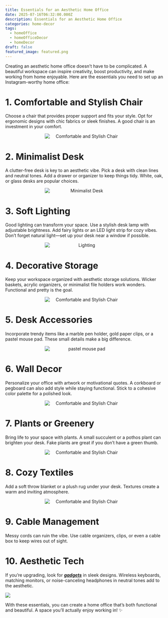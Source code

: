 ```yaml
---
title: Essentials for an Aesthetic Home Office
date: 2025-07-16T06:32:00.000Z
description: Essentials for an Aesthetic Home Office
categories: home-decor
tags:
  - homeOffice
  - homeOfficeDecor
  - homeDecor
draft: false
featured_image: featured.png
---
```

Creating an aesthetic home office doesn’t have to be complicated. A beautiful workspace can inspire creativity, boost productivity, and make working from home enjoyable. Here are the essentials you need to set up an Instagram-worthy home office:

# 1. Comfortable and Stylish Chair

Choose a chair that provides proper support and fits your style. Opt for ergonomic designs with chic fabrics or sleek finishes. A good chair is an investment in your comfort.
<div style="display: flex; flex-wrap: wrap; gap: 20px; justify-content: center;">

  <div style="flex: 1 1 200px; text-align: center;">
    <img src="https://m.media-amazon.com/images/I/71rXTc7kFbL._AC_SL1500_.jpg" alt="Comfortable and Stylish Chair" style="max-width: 50%; height: auto; display: block; margin: 0 auto;" />
  </div>
</div>

# 2. Minimalist Desk

A clutter-free desk is key to an aesthetic vibe. Pick a desk with clean lines and neutral tones. Add a drawer or organizer to keep things tidy. White, oak, or glass desks are popular choices.
<div style="display: flex; flex-wrap: wrap; gap: 20px; justify-content: center;">

  <div style="flex: 1 1 200px; text-align: center;">
    <img src="https://m.media-amazon.com/images/I/91mL-oaSr9L._AC_SL1500_.jpg" alt="Minimalist Desk" style="max-width: 50%; height: auto; display: block; margin: 0 auto;" />
  </div>
</div>

# 3. Soft Lighting

Good lighting can transform your space. Use a stylish desk lamp with adjustable brightness. Add fairy lights or an LED light strip for cozy vibes. Don’t forget natural light—set up your desk near a window if possible.
<div style="display: flex; flex-wrap: wrap; gap: 20px; justify-content: center;">

  <div style="flex: 1 1 200px; text-align: center;">
    <img src="https://m.media-amazon.com/images/I/61RUEYGCXvL._AC_SL1500_.jpg" alt="Lighting" style="max-width: 50%; height: auto; display: block; margin: 0 auto;" />
  </div>
</div>


# 4. Decorative Storage

Keep your workspace organized with aesthetic storage solutions. Wicker baskets, acrylic organizers, or minimalist file holders work wonders. Functional and pretty is the goal.
<div style="display: flex; flex-wrap: wrap; gap: 20px; justify-content: center;">

  <div style="flex: 1 1 200px; text-align: center;">
    <img src="https://m.media-amazon.com/images/I/71H4Hf8Yi5L._AC_SL1500_.jpg" alt="Comfortable and Stylish Chair" style="max-width: 50%; height: auto; display: block; margin: 0 auto;" />
  </div>
</div>

# 5. Desk Accessories

Incorporate trendy items like a marble pen holder, gold paper clips, or a pastel mouse pad. These small details make a big difference.
<div style="display: flex; flex-wrap: wrap; gap: 20px; justify-content: center;">

  <div style="flex: 1 1 200px; text-align: center;">
    <img src="https://m.media-amazon.com/images/I/81peYRJuIAL._AC_SL1500_.jpg" alt="pastel mouse pad" style="max-width: 50%; height: auto; display: block; margin: 0 auto;" />
  </div>
</div>

# 6. Wall Decor

Personalize your office with artwork or motivational quotes. A corkboard or pegboard can also add style while staying functional. Stick to a cohesive color palette for a polished look.
<div style="display: flex; flex-wrap: wrap; gap: 20px; justify-content: center;">

  <div style="flex: 1 1 200px; text-align: center;">
    <img src="https://m.media-amazon.com/images/I/81KQS9+RIaL._AC_SL1500_.jpg" alt="Comfortable and Stylish Chair" style="max-width: 50%; height: auto; display: block; margin: 0 auto;" />
  </div>
</div>


# 7. Plants or Greenery

Bring life to your space with plants. A small succulent or a pothos plant can brighten your desk. Fake plants are great if you don’t have a green thumb.
<div style="display: flex; flex-wrap: wrap; gap: 20px; justify-content: center;">

  <div style="flex: 1 1 200px; text-align: center;">
    <img src="https://m.media-amazon.com/images/I/71dIyV9KHbL._AC_SL1500_.jpg" alt="Comfortable and Stylish Chair" style="max-width: 50%; height: auto; display: block; margin: 0 auto;" />
  </div>
</div>


# 8. Cozy Textiles

Add a soft throw blanket or a plush rug under your desk. Textures create a warm and inviting atmosphere.
<div style="display: flex; flex-wrap: wrap; gap: 20px; justify-content: center;">

  <div style="flex: 1 1 200px; text-align: center;">
    <img src="https://m.media-amazon.com/images/I/61tltXisc1L._AC_SL1500_.jpg" alt="Comfortable and Stylish Chair" style="max-width: 50%; height: auto; display: block; margin: 0 auto;" />
  </div>
</div>

# 9. Cable Management

Messy cords can ruin the vibe. Use cable organizers, clips, or even a cable box to keep wires out of sight.

# 10. Aesthetic Tech

If you’re upgrading, look for [***gadgets***](https://www.notion.so/10-Interactive-Websites-That-Will-Blow-Your-Mind-You-ll-Wish-You-Found-These-Sooner-1e10dff09b94811aacccdf054603c848?pvs=21) in sleek designs. Wireless keyboards, matching monitors, or noise-canceling headphones in neutral tones add to the aesthetic.

![](https://m.media-amazon.com/images/I/616gN08fIXL._AC_SL1500_.jpg)

With these essentials, you can create a home office that’s both functional and beautiful. A space you’ll actually enjoy working in! ✨
